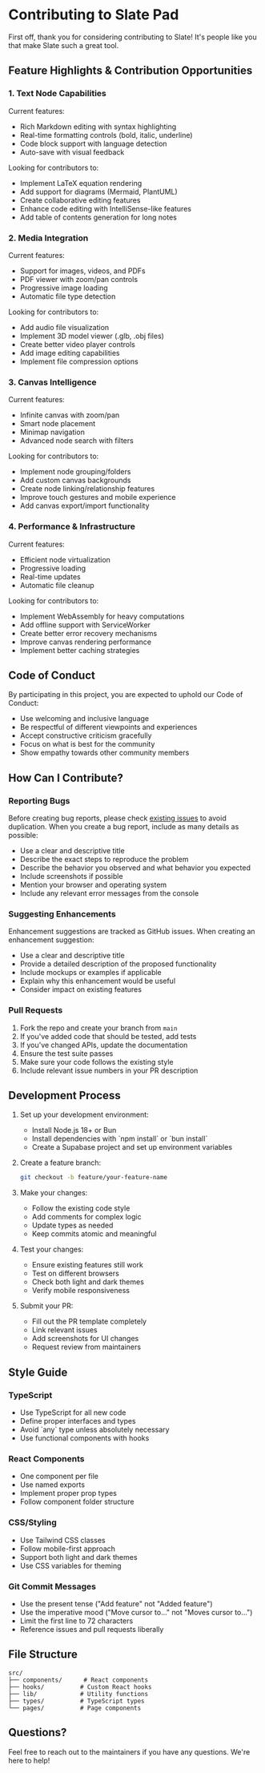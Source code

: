 # Contributing to Slate Pad

First off, thank you for considering contributing to Slate! It's people like you that make Slate such a great tool.

## Feature Highlights & Contribution Opportunities

### 1. Text Node Capabilities
Current features:
- Rich Markdown editing with syntax highlighting
- Real-time formatting controls (bold, italic, underline)
- Code block support with language detection
- Auto-save with visual feedback

Looking for contributors to:
- Implement LaTeX equation rendering
- Add support for diagrams (Mermaid, PlantUML)
- Create collaborative editing features
- Enhance code editing with IntelliSense-like features
- Add table of contents generation for long notes

### 2. Media Integration
Current features:
- Support for images, videos, and PDFs
- PDF viewer with zoom/pan controls
- Progressive image loading
- Automatic file type detection

Looking for contributors to:
- Add audio file visualization
- Implement 3D model viewer (.glb, .obj files)
- Create better video player controls
- Add image editing capabilities
- Implement file compression options

### 3. Canvas Intelligence
Current features:
- Infinite canvas with zoom/pan
- Smart node placement
- Minimap navigation
- Advanced node search with filters

Looking for contributors to:
- Implement node grouping/folders
- Add custom canvas backgrounds
- Create node linking/relationship features
- Improve touch gestures and mobile experience
- Add canvas export/import functionality

### 4. Performance & Infrastructure
Current features:
- Efficient node virtualization
- Progressive loading
- Real-time updates
- Automatic file cleanup

Looking for contributors to:
- Implement WebAssembly for heavy computations
- Add offline support with ServiceWorker
- Create better error recovery mechanisms
- Improve canvas rendering performance
- Implement better caching strategies

## Code of Conduct

By participating in this project, you are expected to uphold our Code of Conduct:

- Use welcoming and inclusive language
- Be respectful of different viewpoints and experiences
- Accept constructive criticism gracefully
- Focus on what is best for the community
- Show empathy towards other community members

## How Can I Contribute?

### Reporting Bugs

Before creating bug reports, please check [existing issues](https://github.com/RavindranathTagor/slate-pad/issues) to avoid duplication. When you create a bug report, include as many details as possible:

- Use a clear and descriptive title
- Describe the exact steps to reproduce the problem
- Describe the behavior you observed and what behavior you expected
- Include screenshots if possible
- Mention your browser and operating system
- Include any relevant error messages from the console

### Suggesting Enhancements

Enhancement suggestions are tracked as GitHub issues. When creating an enhancement suggestion:

- Use a clear and descriptive title
- Provide a detailed description of the proposed functionality
- Include mockups or examples if applicable
- Explain why this enhancement would be useful
- Consider impact on existing features

### Pull Requests

1. Fork the repo and create your branch from `main`
2. If you've added code that should be tested, add tests
3. If you've changed APIs, update the documentation
4. Ensure the test suite passes
5. Make sure your code follows the existing style
6. Include relevant issue numbers in your PR description

## Development Process

1. Set up your development environment:
   - Install Node.js 18+ or Bun
   - Install dependencies with \`npm install\` or \`bun install\`
   - Create a Supabase project and set up environment variables

2. Create a feature branch:
   ```bash
   git checkout -b feature/your-feature-name
   ```

3. Make your changes:
   - Follow the existing code style
   - Add comments for complex logic
   - Update types as needed
   - Keep commits atomic and meaningful

4. Test your changes:
   - Ensure existing features still work
   - Test on different browsers
   - Check both light and dark themes
   - Verify mobile responsiveness

5. Submit your PR:
   - Fill out the PR template completely
   - Link relevant issues
   - Add screenshots for UI changes
   - Request review from maintainers

## Style Guide

### TypeScript

- Use TypeScript for all new code
- Define proper interfaces and types
- Avoid \`any\` type unless absolutely necessary
- Use functional components with hooks

### React Components

- One component per file
- Use named exports
- Implement proper prop types
- Follow component folder structure

### CSS/Styling

- Use Tailwind CSS classes
- Follow mobile-first approach
- Support both light and dark themes
- Use CSS variables for theming

### Git Commit Messages

- Use the present tense ("Add feature" not "Added feature")
- Use the imperative mood ("Move cursor to..." not "Moves cursor to...")
- Limit the first line to 72 characters
- Reference issues and pull requests liberally

## File Structure

```
src/
├── components/      # React components
├── hooks/          # Custom React hooks
├── lib/            # Utility functions
├── types/          # TypeScript types
└── pages/          # Page components
```

## Questions?

Feel free to reach out to the maintainers if you have any questions. We're here to help!